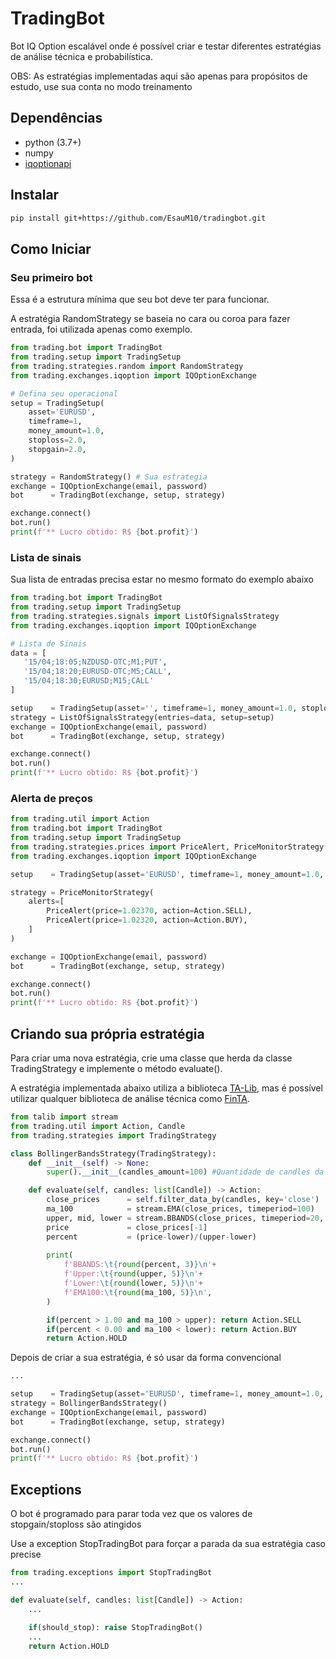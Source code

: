 # TradingBot
Bot IQ Option escalável onde é possível criar e testar diferentes estratégias de análise técnica e probabilística.

OBS: As estratégias implementadas aqui são apenas para propósitos de estudo, use sua conta no modo treinamento

## Dependências
 - python (3.7+)
 - numpy
 - [iqoptionapi](https://github.com/iqoptionapi/iqoptionapi)

## Instalar
```bash
pip install git+https://github.com/EsauM10/tradingbot.git
```

## Como Iniciar
### Seu primeiro bot
Essa é a estrutura mínima que seu bot deve ter para funcionar.

A estratégia RandomStrategy se baseia no cara ou coroa para fazer entrada, foi utilizada apenas como exemplo.
```Python
from trading.bot import TradingBot
from trading.setup import TradingSetup
from trading.strategies.random import RandomStrategy
from trading.exchanges.iqoption import IQOptionExchange

# Defina seu operacional
setup = TradingSetup(
    asset='EURUSD',
    timeframe=1,
    money_amount=1.0,
    stoploss=2.0,
    stopgain=2.0,
)

strategy = RandomStrategy() # Sua estrategia
exchange = IQOptionExchange(email, password)
bot      = TradingBot(exchange, setup, strategy)

exchange.connect()
bot.run()
print(f'** Lucro obtido: R$ {bot.profit}')
```

### Lista de sinais
Sua lista de entradas precisa estar no mesmo formato do exemplo abaixo
```Python
from trading.bot import TradingBot
from trading.setup import TradingSetup
from trading.strategies.signals import ListOfSignalsStrategy
from trading.exchanges.iqoption import IQOptionExchange

# Lista de Sinais
data = [
   '15/04;18:05;NZDUSD-OTC;M1;PUT',
   '15/04;18:20;EURUSD-OTC;M5;CALL',
   '15/04;18:30;EURUSD;M15;CALL'
]

setup    = TradingSetup(asset='', timeframe=1, money_amount=1.0, stoploss=2.0, stopgain=2.0)
strategy = ListOfSignalsStrategy(entries=data, setup=setup)
exchange = IQOptionExchange(email, password)
bot      = TradingBot(exchange, setup, strategy)

exchange.connect()
bot.run()
print(f'** Lucro obtido: R$ {bot.profit}')
```

### Alerta de preços
```Python
from trading.util import Action
from trading.bot import TradingBot
from trading.setup import TradingSetup
from trading.strategies.prices import PriceAlert, PriceMonitorStrategy
from trading.exchanges.iqoption import IQOptionExchange

setup    = TradingSetup(asset='EURUSD', timeframe=1, money_amount=1.0, stoploss=2.0, stopgain=2.0)

strategy = PriceMonitorStrategy(
    alerts=[
        PriceAlert(price=1.02370, action=Action.SELL),
        PriceAlert(price=1.02320, action=Action.BUY),
    ]
)

exchange = IQOptionExchange(email, password)
bot      = TradingBot(exchange, setup, strategy)

exchange.connect()
bot.run()
print(f'** Lucro obtido: R$ {bot.profit}')
```

## Criando sua própria estratégia
Para criar uma nova estratégia, crie uma classe que herda da classe TradingStrategy e implemente o método evaluate().

A estratégia implementada abaixo utiliza a biblioteca [TA-Lib](https://github.com/mrjbq7/ta-lib), mas é possível 
utilizar qualquer biblioteca de análise técnica como [FinTA](https://github.com/peerchemist/finta).
```Python
from talib import stream
from trading.util import Action, Candle
from trading.strategies import TradingStrategy

class BollingerBandsStrategy(TradingStrategy):
    def __init__(self) -> None:
        super().__init__(candles_amount=100) #Quantidade de candles da sua estrategia

    def evaluate(self, candles: list[Candle]) -> Action:
        close_prices      = self.filter_data_by(candles, key='close')
        ma_100            = stream.EMA(close_prices, timeperiod=100)
        upper, mid, lower = stream.BBANDS(close_prices, timeperiod=20, nbdevup=2.5, nbdevdn=2.5, matype=0)
        price             = close_prices[-1]
        percent           = (price-lower)/(upper-lower)
        
        print(
            f'BBANDS:\t{round(percent, 3)}\n'+
            f'Upper:\t{round(upper, 5)}\n'+
            f'Lower:\t{round(lower, 5)}\n'+
            f'EMA100:\t{round(ma_100, 5)}\n',
        )

        if(percent > 1.00 and ma_100 > upper): return Action.SELL
        if(percent < 0.00 and ma_100 < lower): return Action.BUY
        return Action.HOLD
```
Depois de criar a sua estratégia, é só usar da forma convencional
```Python
...

setup    = TradingSetup(asset='EURUSD', timeframe=1, money_amount=1.0, stoploss=2.0, stopgain=2.0)
strategy = BollingerBandsStrategy()
exchange = IQOptionExchange(email, password)
bot      = TradingBot(exchange, setup, strategy)

exchange.connect()
bot.run()
print(f'** Lucro obtido: R$ {bot.profit}')
```

## Exceptions
O bot é programado para parar toda vez que os valores de stopgain/stoploss são atingidos

Use a exception StopTradingBot para forçar a parada da sua estratégia caso precise
```Python
from trading.exceptions import StopTradingBot
...

def evaluate(self, candles: list[Candle]) -> Action:
    ...
    
    if(should_stop): raise StopTradingBot()
    ...
    return Action.HOLD
```

